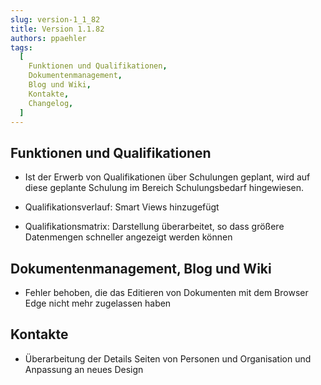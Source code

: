 ```yaml
---
slug: version-1_1_82
title: Version 1.1.82
authors: ppaehler
tags:
  [
    Funktionen und Qualifikationen,
    Dokumentenmanagement,
    Blog und Wiki,
    Kontakte,
    Changelog,
  ]
---
```


## Funktionen und Qualifikationen

- Ist der Erwerb von Qualifikationen über Schulungen geplant, wird auf diese geplante Schulung im Bereich Schulungsbedarf hingewiesen.

- Qualifikationsverlauf: Smart Views hinzugefügt

- Qualifikationsmatrix: Darstellung überarbeitet, so dass größere Datenmengen schneller angezeigt werden können

## Dokumentenmanagement, Blog und Wiki

- Fehler behoben, die das Editieren von Dokumenten mit dem Browser Edge nicht mehr zugelassen haben

## Kontakte

- Überarbeitung der Details Seiten von Personen und Organisation und Anpassung an neues Design
